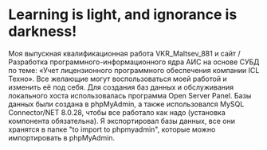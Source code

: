 # Learning is light, and ignorance is darkness!
Моя выпускная квалификационная работа VKR_Maltsev_881 и сайт / Разработка программного-информационного ядра АИС на основе СУБД по теме: «Учет лицензионного программного обеспечения компании ICL Техно». Все желающие могут воспользоваться моей работой и изменить её под себя. Для создания баз данных и обслуживания локального хоста использовалась программа Open Server Panel. Базы данных были создана в phpMyAdmin, а также использовался MySQL Connector/NET 8.0.28, чтобы все работало как надо (установка компонента обязательна). Я экспортировал базы данных, все они хранятся в папке "to import to phpmyadmin", которые можно импортировать в phpMyAdmin.
